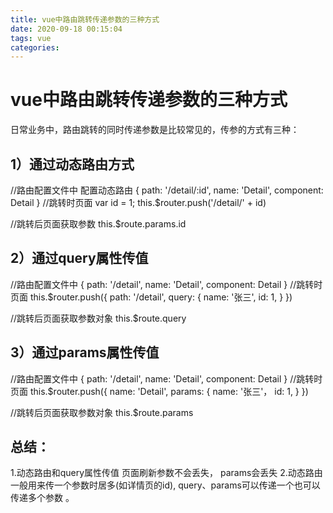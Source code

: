 ```yaml
---
title: vue中路由跳转传递参数的三种方式
date: 2020-09-18 00:15:04
tags: vue
categories: 
---
```


# vue中路由跳转传递参数的三种方式


日常业务中，路由跳转的同时传递参数是比较常见的，传参的方式有三种：

## 1）通过动态路由方式

//路由配置文件中 配置动态路由
{
     path: '/detail/:id',
     name: 'Detail',
     component: Detail
   }
//跳转时页面
var id = 1;
this.$router.push('/detail/' + id)

//跳转后页面获取参数
this.$route.params.id

## 2）通过query属性传值

//路由配置文件中
{
     path: '/detail',
     name: 'Detail',
     component: Detail
   }
//跳转时页面
this.$router.push({
  path: '/detail',
  query: {
    name: '张三',
    id: 1,
  }
})

//跳转后页面获取参数对象
this.$route.query 

## 3）通过params属性传值

//路由配置文件中
{
     path: '/detail',
     name: 'Detail',
     component: Detail
   }
//跳转时页面
this.$router.push({
  name: 'Detail',
  params: {
    name: '张三'，
    id: 1,
  }
})

//跳转后页面获取参数对象
this.$route.params 

## 总结：

1.动态路由和query属性传值 页面刷新参数不会丢失， params会丢失 2.动态路由一般用来传一个参数时居多(如详情页的id), query、params可以传递一个也可以传递多个参数 。